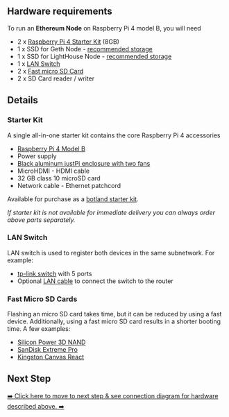 ## Hardware requirements

To run an **Ethereum Node** on Raspberry Pi 4 model B, you will need

- 2 x [Raspberry Pi 4 Starter Kit](#starter-kit) (8GB)
- 1 x SSD for Geth Node - [recommended storage](./1a-recomended-storage.md)
- 1 x SSD for LightHouse Node - [recommended storage](./1a-recomended-storage.md)
- 1 x [LAN Switch](#lan-switch)
- 2 x [Fast micro SD Card](#fast-sd-cards)
- 2 x SD Card reader / writer

## Details

### Starter Kit

A single all-in-one starter kit contains the core Raspberry Pi 4 accessories

- [Raspberry Pi 4 Model B](https://botland.store/16579-raspberry-pi-4-model-b-wifi-dualband-bluetooth-8gb-ram-15ghz.html)
- Power supply
- [Black aluminum justPi enclosure with two fans](https://botland.store/15106-case-justpi-for-raspberry-pi-4b-aluminum-with-dual-fan-black-lt-4b02.html)
- MicroHDMI - HDMI cable
- 32 GB class 10 microSD card
- Network cable - Ethernet patchcord

Available for purchase as a [botland starter kit](https://botland.store/raspberry-pi-4b-modules-and-kits/16850-justpi-starterkit-with-raspberry-pi-4b-wifi-8gb-ram-32gb-microsd-accessories-case-with-two-fans-5903351242714.html).

_If starter kit is not available for immediate delivery you can always order above parts separately._

### LAN Switch

LAN switch is used to register both devices in the same subnetwork. For example:

- [tp-link switch](https://www.tp-link.com/home-networking/soho-switch/tl-sg1005d/) with 5 ports
- Optional [LAN cable](https://botland.store/utp-cat-5e/14372-lanberg-ethernet-patchcord-utp-5e-2m-grey-5901969404449.html) to connect the switch to the router

### Fast Micro SD Cards

Flashing an micro SD card takes time, but it can be reduced by using a fast device. Additionally, using a fast micro SD card results in a shorter booting time. A few examples:

- [Silicon Power 3D NAND](https://www.tomshardware.com/best-picks/raspberry-pi-microsd-cards#section-best-microsd-card-overall)
- [SanDisk Extreme Pro](https://www.tomshardware.com/best-picks/raspberry-pi-microsd-cards#section-great-speeds-best-for-pi-3)
- [Kingston Canvas React](https://www.tomshardware.com/best-picks/raspberry-pi-microsd-cards#section-fastest-booting-raspberry-pi-microsd)



## Next Step

[➡️ Click here to move to next step & see connection diagram for hardware described above. ➡️](./2-connection-diagram.md)
